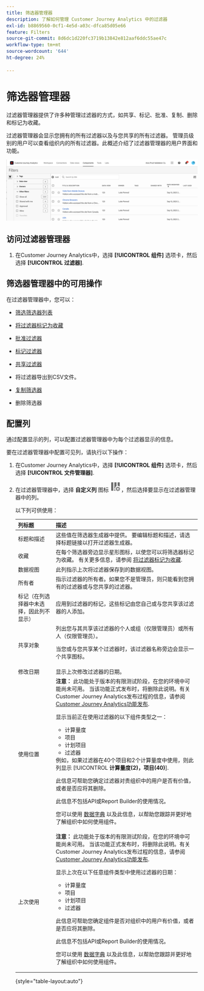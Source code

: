 ```yaml
---
title: 筛选器管理器
description: 了解如何管理 Customer Journey Analytics 中的过滤器
exl-id: b8869560-0cf1-4e5d-a03c-dfca85d05e66
feature: Filters
source-git-commit: 8d6dc1d220fc3719b13842e812aaf6ddc55ae47c
workflow-type: tm+mt
source-wordcount: '644'
ht-degree: 24%

---
```


# 筛选器管理器

过滤器管理器提供了许多种管理过滤器的方式，如共享、标记、批准、复制、删除和标记为收藏。

过滤器管理器会显示您拥有的所有过滤器以及与您共享的所有过滤器。 管理员级别的用户可以查看组织内的所有过滤器。此概述介绍了过滤器管理器的用户界面和功能。

![](assets/filter-manager-ui.png)

## 访问过滤器管理器

1. 在Customer Journey Analytics中，选择 **[!UICONTROL 组件]** 选项卡，然后选择 **[!UICONTROL 过滤器]**.

## 筛选器管理器中的可用操作

在过滤器管理器中，您可以：

* [筛选筛选器列表](/help/components/filters/filters-filter.md)

* [将过滤器标记为收藏](/help/components/filters/filters-favorite.md)

* [批准过滤器](/help/components/filters/filters-approve.md)

* [标记过滤器](/help/components/filters/filters-tag.md)

* [共享过滤器](/help/components/filters/filters-share.md)

* 将过滤器导出到CSV文件。

* [复制筛选器](/help/components/filters/filters-copy.md)

* 删除筛选器

## 配置列

通过配置显示的列，可以配置过滤器管理器中为每个过滤器显示的信息。

要在过滤器管理器中配置可见列，请执行以下操作：

1. 在Customer Journey Analytics中，选择 **[!UICONTROL 组件]** 选项卡，然后选择 **[!UICONTROL 文件管理器]**.

1. 在过滤器管理器中，选择 **自定义列** 图标 ![自定义列图标](assets/customize-columns-icon.png)，然后选择要显示在过滤器管理器中的列。

   以下列可供使用：

   | 列标题 | 描述 |
   |---|---|
   | 标题和描述 | 这些值在筛选器生成器中提供。 要编辑标题和描述，请选择标题链接以打开过滤器生成器。 |
   | 收藏 | 在每个筛选器旁边显示星形图标，以使您可以将筛选器标记为收藏。 有关更多信息，请参阅 [将过滤器标记为收藏](/help/components/filters/filters-favorite.md). |
   | 数据视图 | 此列指示上次将过滤器保存到的数据视图。 |
   | 所有者 | 指示过滤器的所有者。如果您不是管理员，则只能看到您拥有的过滤器或与您共享的过滤器。 |
   | 标记（在列选择器中未选择，因此列不显示） | 应用到过滤器的标记，这些标记由您自己或与您共享该过滤器的人添加。 |
   | 共享对象 | 列出您与其共享该过滤器的个人或组（仅限管理员）或所有人（仅限管理员）。 <p>当您或与您共享某个过滤器时，该过滤器名称旁边会显示一个共享图标。</p> |
   | 修改日期 | 显示上次修改过滤器的日期。 |
   | 使用位置 | **注意：** 此功能处于版本的有限测试阶段，在您的环境中可能尚未可用。 当该功能正式发布时，将删除此说明。有关Customer Journey Analytics发布过程的信息，请参阅 [Customer Journey Analytics功能发布](/help/release-notes/releases.md).<p>显示当前正在使用过滤器的以下组件类型之一：</p> <ul><li>计算量度</li><li>项目</li><li>计划项目</li><li>过滤器</li></ul> 例如，如果过滤器在40个项目和2个计算量度中使用，则此列显示 [!UICONTROL **计算量度(2)，项目(40)**]. <p>此信息可帮助您确定过滤器对贵组织中的用户是否有价值，或者是否应将其删除。</p><p>此信息不包括API或Report Builder的使用情况。</p><p>您可以使用 [数据字典](/help/components/data-dictionary/data-dictionary-overview.md) 以及此信息，以帮助您跟踪并更好地了解组织中如何使用组件。 |
   | 上次使用 | **注意：** 此功能处于版本的有限测试阶段，在您的环境中可能尚未可用。 当该功能正式发布时，将删除此说明。有关Customer Journey Analytics发布过程的信息，请参阅 [Customer Journey Analytics功能发布](/help/release-notes/releases.md).<p>显示上次在以下任意组件类型中使用过滤器的日期：</p> <ul><li>计算量度</li><li>项目</li><li>计划项目</li><li>过滤器</li></ul> <p>此信息可帮助您确定组件是否对组织中的用户有价值，或者是否应将其删除。</p><p>此信息不包括API或Report Builder的使用情况。</p><p>您可以使用 [数据字典](/help/components/data-dictionary/data-dictionary-overview.md) 以及此信息，以帮助您跟踪并更好地了解组织中如何使用组件。 |

   {style="table-layout:auto"}
